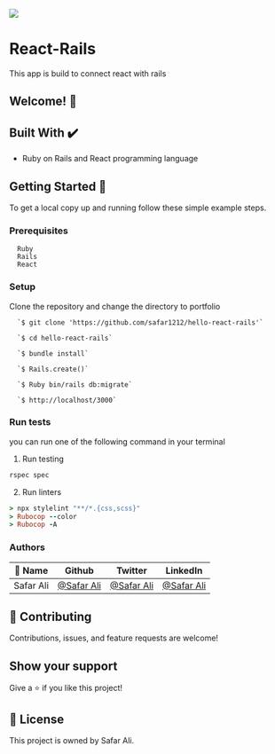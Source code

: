 ![](https://img.shields.io/badge/Microverse-blueviolet)


# React-Rails

This app is build to connect react with rails

## Welcome! 👋
                              
## Built With ✔️

- Ruby on Rails and React programming language


## Getting Started 🙌

To get a local copy up and running follow these simple example steps.

### Prerequisites
```
  Ruby
  Rails
  React

```
### Setup
Clone the repository and change the directory to portfolio

``` 
  `$ git clone 'https://github.com/safar1212/hello-react-rails'`

  `$ cd hello-react-rails`

  `$ bundle install`

  `$ Rails.create()`

  `$ Ruby bin/rails db:migrate`

  `$ http://localhost/3000`

```

### Run tests
you can run one of the following command in your terminal
1. Run testing
```Ruby
rspec spec
```
2. Run linters
```Ruby
> npx stylelint "**/*.{css,scss}"
> Rubocop --color
> Rubocop -A
```


### Authors

| 👤 Name | Github | Twitter | LinkedIn |
|------|--------|---------|----------|
|Safar Ali|[@Safar Ali](https://github.com/safar1212)|[@Safar Ali](https://twitter.com/SafarAli999)|[@Safar Ali](https://www.linkedin.com/in/safar-ali999/)|

## 🤝 Contributing

Contributions, issues, and feature requests are welcome!



## Show your support

Give a ⭐️ if you like this project!

## 📝 License

This project is owned by Safar Ali.